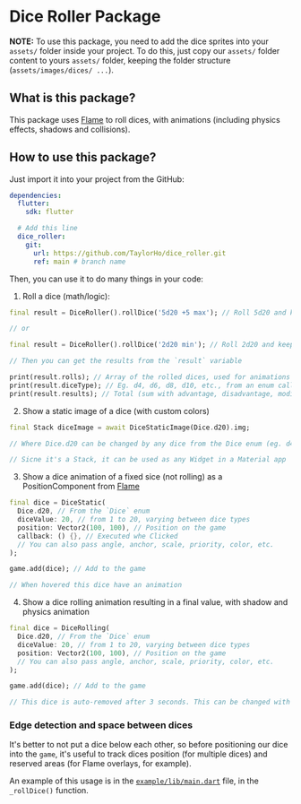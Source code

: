 # Dice Roller Package

**NOTE:** To use this package, you need to add the dice sprites into your `assets/` folder inside your project. To do this, just copy our `assets/` folder content to yours `assets/` folder, keeping the folder structure (`assets/images/dices/ ...`).

## What is this package?

This package uses [Flame](https://flame-engine.org/) to roll dices, with animations (including physics effects, shadows and collisions).

## How to use this package?
Just import it into your project from the GitHub:

```yaml
dependencies:
  flutter:
    sdk: flutter

  # Add this line
  dice_roller:
    git:
      url: https://github.com/TaylorHo/dice_roller.git
      ref: main # branch name
```

Then, you can use it to do many things in your code:

1. Roll a dice (math/logic):
```dart
final result = DiceRoller().rollDice('5d20 +5 max'); // Roll 5d20 and keep only the max value, then sum 5

// or

final result = DiceRoller().rollDice('2d20 min'); // Roll 2d20 and keep only the min value

// Then you can get the results from the `result` variable

print(result.rolls); // Array of the rolled dices, used for animations or history
print(result.diceType); // Eg. d4, d6, d8, d10, etc., from an enum called "dices"
print(result.results); // Total (sum with advantage, disadvantage, modifier, etc.)

```

2. Show a static image of a dice (with custom colors)
```dart
final Stack diceImage = await DiceStaticImage(Dice.d20).img;

// Where Dice.d20 can be changed by any dice from the Dice enum (eg. d4, d6, d12, etc.)

// Sicne it's a Stack, it can be used as any Widget in a Material app
```

3. Show a dice animation of a fixed sice (not rolling) as a PositionComponent from [Flame](https://flame-engine.org/)
```dart
final dice = DiceStatic(
  Dice.d20, // From the `Dice` enum
  diceValue: 20, // from 1 to 20, varying between dice types
  position: Vector2(100, 100), // Position on the game
  callback: () {}, // Executed whe Clicked
  // You can also pass angle, anchor, scale, priority, color, etc.
);

game.add(dice); // Add to the game

// When hovered this dice have an animation
```

4. Show a dice rolling animation resulting in a final value, with shadow and physics animation
```dart
final dice = DiceRolling(
  Dice.d20, // From the `Dice` enum
  diceValue: 20, // from 1 to 20, varying between dice types
  position: Vector2(100, 100), // Position on the game
  // You can also pass angle, anchor, scale, priority, color, etc.
);

game.add(dice); // Add to the game

// This dice is auto-removed after 3 seconds. This can be changed with a parameter called `removeAfter` which receives a `Duration()`.
```

### Edge detection and space between dices
It's better to not put a dice below each other, so before positioning our dice into the `game`, it's useful to track dices position (for multiple dices) and reserved areas (for Flame overlays, for example).

An example of this usage is in the [`example/lib/main.dart`](./example/lib/main.dart) file, in the `_rollDice()` function.


